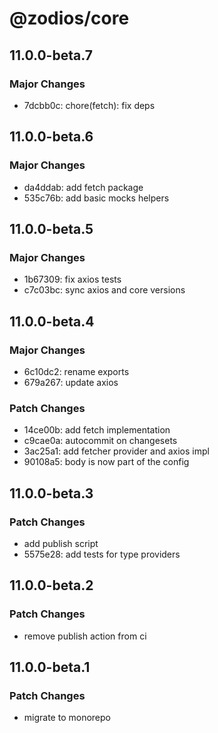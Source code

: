 # @zodios/core

## 11.0.0-beta.7

### Major Changes

- 7dcbb0c: chore(fetch): fix deps

## 11.0.0-beta.6

### Major Changes

- da4ddab: add fetch package
- 535c76b: add basic mocks helpers

## 11.0.0-beta.5

### Major Changes

- 1b67309: fix axios tests
- c7c03bc: sync axios and core versions

## 11.0.0-beta.4

### Major Changes

- 6c10dc2: rename exports
- 679a267: update axios

### Patch Changes

- 14ce00b: add fetch implementation
- c9cae0a: autocommit on changesets
- 3ac25a1: add fetcher provider and axios impl
- 90108a5: body is now part of the config

## 11.0.0-beta.3

### Patch Changes

- add publish script
- 5575e28: add tests for type providers

## 11.0.0-beta.2

### Patch Changes

- remove publish action from ci

## 11.0.0-beta.1

### Patch Changes

- migrate to monorepo
